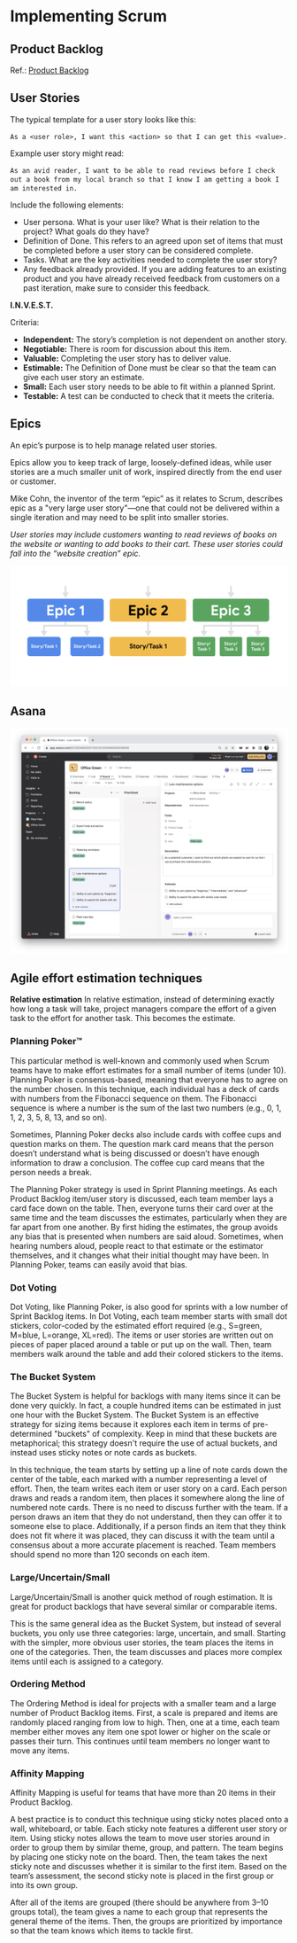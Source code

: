 # Implementing Scrum

## Product Backlog
Ref.: [Product Backlog](https://www.scrumguides.org/scrum-guide.html#product-backlog)

## User Stories
The typical template for a user story looks like this: 
```
As a <user role>, I want this <action> so that I can get this <value>.
```
Example user story might read:
```
As an avid reader, I want to be able to read reviews before I check out a book from my local branch so that I know I am getting a book I am interested in.
```

Include the following elements: 
* User persona. What is your user like? What is their relation to the project? What goals do they have? 
* Definition of Done. This refers to an agreed upon set of items that must be completed before a user story can be considered complete. 
* Tasks. What are the key activities needed to complete the user story?
* Any feedback already provided. If you are adding features to an existing product and you have already received feedback from customers on a past iteration, make sure to consider this feedback.  

__I.N.V.E.S.T.__ 

Criteria: 
* __Independent:__ The story’s completion is not dependent on another story.
* __Negotiable:__ There is room for discussion about this item.
* __Valuable:__ Completing the user story has to deliver value. 
* __Estimable:__ The Definition of Done must be clear so that the team can give each user story an estimate. 
* __Small:__ Each user story needs to be able to fit within a planned Sprint.
* __Testable:__ A test can be conducted to check that it meets the criteria.

## Epics
An epic’s purpose is to help manage related user stories.

Epics allow you to keep track of large, loosely-defined ideas, while user stories are a much smaller unit of work, inspired directly from the end user or customer. 

Mike Cohn, the inventor of the term “epic” as it relates to Scrum, describes epic as a "very large user story"—one that could not be delivered within a single iteration and may need to be split into smaller stories.

*User stories may include customers wanting to read reviews of books on the website or wanting to add books to their cart. These user stories could fall into the “website creation” epic.*

![scrum-epics](scrum-epics.png)



## Asana
![asana-backlog-epics-subtasks](asana-backlog-epics-subtasks.png)

## Agile effort estimation techniques
__Relative estimation__ In relative estimation, instead of determining exactly how long a task will take, project managers compare the effort of a given task to the effort for another task. This becomes the estimate.

### Planning Poker™
This particular method is well-known and commonly used when Scrum teams have to make effort estimates for a small number of items (under 10). Planning Poker is consensus-based, meaning that everyone has to agree on the number chosen. In this technique, each individual has a deck of cards with numbers from the Fibonacci sequence on them. The Fibonacci sequence is where a number is the sum of the last two numbers (e.g., 0, 1, 1, 2, 3, 5, 8, 13, and so on). 

Sometimes, Planning Poker decks also include cards with coffee cups and question marks on them. The question mark card means that the person doesn’t understand what is being discussed or doesn’t have enough information to draw a conclusion. The coffee cup card means that the person needs a break.

The Planning Poker strategy is used in Sprint Planning meetings. As each Product Backlog item/user story is discussed, each team member lays a card face down on the table. Then, everyone turns their card over at the same time and the team discusses the estimates, particularly when they are far apart from one another. By first hiding the estimates, the group avoids any bias that is presented when numbers are said aloud. Sometimes, when hearing numbers aloud, people react to that estimate or the estimator themselves, and it changes what their initial thought may have been. In Planning Poker, teams can easily avoid that bias.

### Dot Voting 
Dot Voting, like Planning Poker, is also good for sprints with a low number of Sprint Backlog items. In Dot Voting, each team member starts with small dot stickers, color-coded by the estimated effort required (e.g., S=green, M=blue, L=orange, XL=red). The items or user stories are written out on pieces of paper placed around a table or put up on the wall. Then, team members walk around the table and add their colored stickers to the items.

### The Bucket System
The Bucket System is helpful for backlogs with many items since it can be done very quickly. In fact, a couple hundred items can be estimated in just one hour with the Bucket System. The Bucket System is an effective strategy for sizing items because it explores each item in terms of pre-determined "buckets" of complexity. Keep in mind that these buckets are metaphorical; this strategy doesn't require the use of actual buckets, and instead uses sticky notes or note cards as buckets.

In this technique, the team starts by setting up a line of note cards down the center of the table, each marked with a number representing a level of effort. Then, the team writes each item or user story on a card. Each person draws and reads a random item,  then places it somewhere along the line of numbered note cards. There is no need to discuss further with the team. If a person draws an item that they do not understand, then they can offer it to someone else to place. Additionally, if a person finds an item that they think does not fit where it was placed, they can discuss it with the team until a consensus about a more accurate placement is reached. Team members should spend no more than 120 seconds on each item.

### Large/Uncertain/Small 
Large/Uncertain/Small is another quick method of rough estimation. It is great for product backlogs that have several similar or comparable items. 

This is the same general idea as the Bucket System, but instead of several buckets, you only use three categories: large, uncertain, and small. Starting with the simpler, more obvious user stories, the team places the items in one of the categories. Then, the team discusses and places more complex items until each is assigned to a category.

### Ordering Method
The Ordering Method is ideal for projects with a smaller team and a large number of Product Backlog items. First, a scale is prepared and items are randomly placed ranging from low to high. Then, one at a time, each team member either moves any item one spot lower or higher on the scale or passes their turn. This continues until team members no longer want to move any items. 

### Affinity Mapping
Affinity Mapping is useful for teams that have more than 20 items in their Product Backlog. 

A best practice is to conduct this technique using sticky notes placed onto a wall, whiteboard, or table. Each sticky note features a different user story or item. Using sticky notes allows the team to move user stories around in order to group them by similar theme, group, and pattern. The team begins by placing one sticky note on the board. Then, the team takes the next sticky note and discusses whether it is similar to the first item. Based on the team’s assessment, the second sticky note is placed in the first group or into its own group. 

After all of the items are grouped (there should be anywhere from 3–10 groups total), the team gives a name to each group that represents the general theme of the items. Then, the groups are prioritized by importance so that the team knows which items to tackle first.
